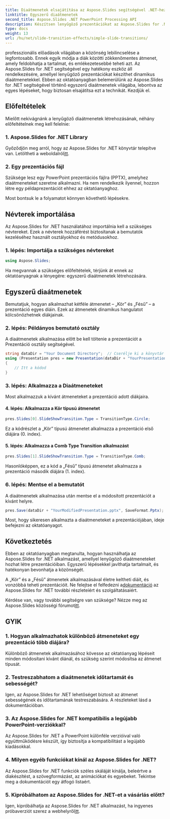 ```yaml
---
title: Diaátmenetek elsajátítása az Aspose.Slides segítségével .NET-hez
linktitle: Egyszerű diaátmenetek
second_title: Aspose.Slides .NET PowerPoint Processing API
description: Készítsen lenyűgöző prezentációkat az Aspose.Slides for .NET segítségével. Tanulja meg könnyedén alkalmazni a dinamikus diaátmeneteket.
type: docs
weight: 13
url: /hu/net/slide-transition-effects/simple-slide-transitions/
---
```


professzionális előadások világában a közönség lebilincselése a legfontosabb. Ennek egyik módja a diák közötti zökkenőmentes átmenet, amely feldobhatja a tartalmat, és emlékezetesebbé teheti azt. Az Aspose.Slides for .NET segítségével egy hatékony eszköz áll rendelkezésére, amellyel lenyűgöző prezentációkat készíthet dinamikus diaátmenetekkel. Ebben az oktatóanyagban belemerülünk az Aspose.Slides for .NET segítségével történő egyszerű diaátmenetek világába, lebontva az egyes lépéseket, hogy biztosan elsajátítsa ezt a technikát. Kezdjük el.

## Előfeltételek

Mielőtt nekivágnánk a lenyűgöző diaátmenetek létrehozásának, néhány előfeltételnek meg kell felelnie:

### 1. Aspose.Slides for .NET Library

 Győződjön meg arról, hogy az Aspose.Slides for .NET könyvtár telepítve van. Letöltheti a weboldalról[itt](https://releases.aspose.com/slides/net/).

### 2. Egy prezentációs fájl

Szüksége lesz egy PowerPoint prezentációs fájlra (PPTX), amelyhez diaátmeneteket szeretne alkalmazni. Ha nem rendelkezik ilyennel, hozzon létre egy példaprezentációt ehhez az oktatóanyaghoz.

Most bontsuk le a folyamatot könnyen követhető lépésekre.

## Névterek importálása

Az Aspose.Slides for .NET használatához importálnia kell a szükséges névtereket. Ezek a névterek hozzáférést biztosítanak a bemutatók kezeléséhez használt osztályokhoz és metódusokhoz.

### 1. lépés: Importálja a szükséges névtereket

```csharp
using Aspose.Slides;
```

Ha megvannak a szükséges előfeltételek, térjünk át ennek az oktatóanyagnak a lényegére: egyszerű diaátmenetek létrehozására.

## Egyszerű diaátmenetek

Bemutatjuk, hogyan alkalmazhat kétféle átmenetet – „Kör” és „Fésű” – a prezentáció egyes diáin. Ezek az átmenetek dinamikus hangulatot kölcsönözhetnek diákjainak.

### 2. lépés: Példányos bemutató osztály

A diaátmenetek alkalmazása előtt be kell töltenie a prezentációt a Prezentáció osztály segítségével.

```csharp
string dataDir = "Your Document Directory";  // Cserélje ki a könyvtár elérési útját
using (Presentation pres = new Presentation(dataDir + "YourPresentation.pptx"))
{
    // Itt a kódod
}
```

### 3. lépés: Alkalmazza a Diaátmeneteket

Most alkalmazzuk a kívánt átmeneteket a prezentáció adott diákjaira.

#### 4. lépés: Alkalmazza a Kör típusú átmenetet

```csharp
pres.Slides[0].SlideShowTransition.Type = TransitionType.Circle;
```

Ez a kódrészlet a „Kör” típusú átmenetet alkalmazza a prezentáció első diájára (0. index).

#### 5. lépés: Alkalmazza a Comb Type Transition alkalmazást

```csharp
pres.Slides[1].SlideShowTransition.Type = TransitionType.Comb;
```

Hasonlóképpen, ez a kód a „Fésű” típusú átmenetet alkalmazza a prezentáció második diájára (1. index).

### 6. lépés: Mentse el a bemutatót

A diaátmenetek alkalmazása után mentse el a módosított prezentációt a kívánt helyre.

```csharp
pres.Save(dataDir + "YourModifiedPresentation.pptx", SaveFormat.Pptx);
```

Most, hogy sikeresen alkalmazta a diaátmeneteket a prezentációjában, ideje befejezni az oktatóanyagot.

## Következtetés

Ebben az oktatóanyagban megtanulta, hogyan használhatja az Aspose.Slides for .NET alkalmazást, amellyel lenyűgöző diaátmeneteket hozhat létre prezentációiban. Egyszerű lépésekkel javíthatja tartalmait, és hatékonyan bevonhatja a közönségét.

 A „Kör” és a „Fésű” átmenetek alkalmazásával életre keltheti diáit, és vonzóbbá teheti prezentációit. Ne felejtse el felfedezni a[dokumentáció](https://reference.aspose.com/slides/net/) az Aspose.Slides for .NET további részleteiért és szolgáltatásaiért.

Kérdése van, vagy további segítségre van szüksége? Nézze meg az Aspose.Slides közösségi fórumot[itt](https://forum.aspose.com/).

## GYIK

### 1. Hogyan alkalmazhatok különböző átmeneteket egy prezentáció több diájára?
Különböző átmenetek alkalmazásához kövesse az oktatóanyag lépéseit minden módosítani kívánt diánál, és szükség szerint módosítsa az átmenet típusát.

### 2. Testreszabhatom a diaátmenetek időtartamát és sebességét?
Igen, az Aspose.Slides for .NET lehetőséget biztosít az átmenet sebességének és időtartamának testreszabására. A részleteket lásd a dokumentációban.

### 3. Az Aspose.Slides for .NET kompatibilis a legújabb PowerPoint-verziókkal?
Az Aspose.Slides for .NET a PowerPoint különféle verzióival való együttműködésre készült, így biztosítja a kompatibilitást a legújabb kiadásokkal.

### 4. Milyen egyéb funkciókat kínál az Aspose.Slides for .NET?
Az Aspose.Slides for .NET funkciók széles skáláját kínálja, beleértve a diakészítést, a szövegformázást, az animációkat és egyebeket. Tekintse meg a dokumentációt egy átfogó listaért.

### 5. Kipróbálhatom az Aspose.Slides for .NET-et a vásárlás előtt?
 Igen, kipróbálhatja az Aspose.Slides for .NET alkalmazást, ha ingyenes próbaverziót szerez a webhelyről[itt](https://releases.aspose.com/).
